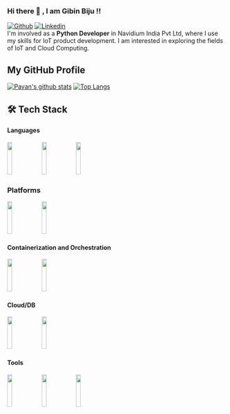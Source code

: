 ### Hi there 👋 , I am Gibin Biju !! <br />
[![Github](https://img.shields.io/badge/-Github-000?style=flat&logo=Github&logoColor=white)](https://github.com/gibinkanattu)
[![Linkedin](https://img.shields.io/badge/-LinkedIn-blue?style=flat&logo=Linkedin&logoColor=white)](https://www.linkedin.com/in/gibin-biju/)<br />
I'm involved as a <b>Python Developer</b> in Navidium India Pvt Ltd, where I use my skills for IoT product development. I am interested in exploring the fields of IoT and Cloud Computing.
## My GitHub Profile

[![Pavan's github stats](https://github-readme-stats.vercel.app/api?username=gibinkanattu&theme=material-palenight&count_private=true&hide=contribs)](https://github.com/gibinkanattu)
[![Top Langs](https://github-readme-stats.vercel.app/api/top-langs/?username=gibinkanattu&theme=material-palenight&hide=Jupyter&layout=compact)](https://github.com/gibinkanattu)

## 🛠 Tech Stack
 #### Languages
  <p float="left">
   <code><img width="15%" height="75" src="https://www.vectorlogo.zone/logos/python/python-official.svg"></code>
   <code><img width="15%" height="75" src="https://www.vectorlogo.zone/logos/rust-lang/rust-lang-ar21.svg"></code>
   <code><img width="15%" height="75" src="https://www.vectorlogo.zone/logos/gnu_bash/gnu_bash-official.svg"></code>
  </p>

 ### Platforms
  <p float="left">
    <code><img width="15%" height="75" src="https://www.vectorlogo.zone/logos/debian/debian-ar21.svg"></code>
    <code><img width="15%" height="75" src="https://www.vectorlogo.zone/logos/ubuntu/ubuntu-icon.svg"></code>
  </p>

 #### Containerization and Orchestration
 
  <p float="left">
   <code><img width="15%" height="75" src="https://www.vectorlogo.zone/logos/kubernetes/kubernetes-ar21.svg"></code>
   <code><img width="15%" height="75" src="https://www.vectorlogo.zone/logos/docker/docker-ar21.svg"></code>
 </p>

  #### Cloud/DB
 
  <p float="left">
   <code><img width="15%" height="75" src="https://www.vectorlogo.zone/logos/influxdata/influxdata-ar21.svg"></code>
   <code><img width="15%" height="75" src="https://www.vectorlogo.zone/logos/microsoft_azure/microsoft_azure-ar21.svg"></code>
 </p>

  #### Tools
 <p float="left">
   <code><img width="15%" height="75" src="https://www.vectorlogo.zone/logos/grafana/grafana-ar21.svg"></code>
   <code><img width="15%" height="75" src="https://www.vectorlogo.zone/logos/git-scm/git-scm-ar21.svg"></code>
   <code><img width="15%" height="75" src="https://www.vectorlogo.zone/logos/bitbucket/bitbucket-official.svg"></code>
 </p>
